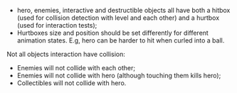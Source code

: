 - hero, enemies, interactive and destructible objects all have both a hitbox (used for collision detection with level and each other) and a hurtbox (used for interaction tests);
- Hurtboxes size and position should be set differently for different animation states. E.g, hero can be harder to hit when curled into a ball.

Not all objects interaction have collision:
 - Enemies will not collide with each other;
 - Enemies will not collide with hero (although touching them kills hero);
 - Collectibles will not collide with hero.